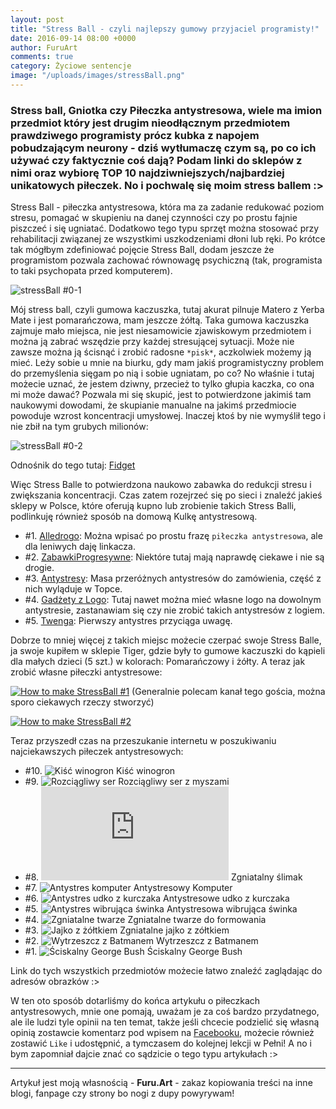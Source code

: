 ```yaml
---
layout: post
title: "Stress Ball - czyli najlepszy gumowy przyjaciel programisty!"
date: 2016-09-14 08:00 +0000
author: FuruArt
comments: true
category: Życiowe sentencje
image: "/uploads/images/stressBall.png"
---
```

### Stress ball, Gniotka czy Piłeczka antystresowa, wiele ma imion przedmiot który jest drugim nieodłącznym przedmiotem prawdziwego programisty prócz kubka z napojem pobudzającym neurony - dziś wytłumaczę czym są, po co ich używać czy faktycznie coś dają? Podam linki do sklepów z nimi oraz wybiorę TOP 10 najdziwniejszych/najbardziej unikatowych piłeczek. No i pochwalę się moim stress ballem :> 

Stress Ball - piłeczka antystresowa, która ma za zadanie redukować poziom stresu, pomagać w skupieniu na danej czynności czy po prostu fajnie piszczeć i się ugniatać. Dodatkowo tego typu sprzęt można stosować przy rehabilitacji związanej ze wszystkimi uszkodzeniami dłoni lub ręki. Po krótce tak mógłbym zdefiniować pojęcie Stress Ball, dodam jeszcze że programistom pozwala zachować równowagę psychiczną (tak, programista to taki psychopata przed komputerem).

<!--more-->

![stressBall #0-1](https://s19.postimg.org/hf47u43c3/12728592_1026094100780583_1679754457_n_jpg_ig_ca.jpg)

Mój stress ball, czyli gumowa kaczuszka, tutaj akurat pilnuje Matero z Yerba Mate i jest pomarańczowa, mam jeszcze żółtą. Taka gumowa kaczuszka zajmuje mało miejsca, nie jest niesamowicie zjawiskowym przedmiotem i można ją zabrać wszędzie przy każdej stresującej sytuacji. Może nie zawsze można ją ścisnąć i zrobić radosne `*pisk*`, aczkolwiek możemy ją mieć. Leży sobie u mnie na biurku, gdy mam jakiś programistyczny problem do przemyślenia sięgam po nią i sobie ugniatam, po co? No właśnie i tutaj możecie uznać, że jestem dziwny, przecież to tylko głupia kaczka, co ona mi może dawać? Pozwala mi się skupić, jest to potwierdzone jakimiś tam naukowymi dowodami, że skupianie manualne na jakimś przedmiocie powoduje wzrost koncentracji umysłowej. Inaczej ktoś by nie wymyślił tego i nie zbił na tym grubych milionów:

![stressBall #0-2](http://image.prntscr.com/image/e7635fd7388f408aa97b4916ec3b3cbd.png)

Odnośnik do tego tutaj: [Fidget](https://www.kickstarter.com/projects/antsylabs/fidget-cube-a-vinyl-desk-toy)

Więc Stress Balle to potwierdzona naukowo zabawka do redukcji stresu i zwiększania koncentracji. Czas zatem rozejrzeć się po sieci i znaleźć jakieś sklepy w Polsce, które oferują kupno lub zrobienie takich Stress Balli, podlinkuję również sposób na domową Kulkę antystresową. 

* #1. [Alledrogo](http://allegro.pl/listing/listing.php?order=qd&string=PIŁECZKA+PIŁKA+ANTYSTRESOWA+gniotek+zabawka+TORUŃ&bmatch=base-relevance-w2-bab-1-1-0812): Można wpisać po prostu frazę `piłeczka antystresowa`, ale dla leniwych daję linkacza.
* #2. [ZabawkiProgresywne](http://zabawkiprogresywne.pl/search?orderby=position&orderway=desc&search_query=Antystres): Niektóre tutaj mają naprawdę ciekawe i nie są drogie.
* #3. [Antystresy](http://www.antystresy.pl): Masa przeróżnych antystresów do zamówienia, część z nich wyląduje w Topce.
* #4. [Gadżety z Logo](http://gadzety-z-logo.pl/11/kategoria/59/antystresy.html): Tutaj nawet można mieć własne logo na dowolnym antystresie, zastanawiam się czy nie zrobić takich antystresów z logiem.
* #5. [Twenga](http://www.twenga.pl/pilka-antystresowa.html): Pierwszy antystres przyciąga uwagę.

Dobrze to mniej więcej z takich miejsc możecie czerpać swoje Stress Balle, ja swoje kupiłem w sklepie Tiger, gdzie były to gumowe kaczuszki do kąpieli dla małych dzieci (5 szt.) w kolorach: Pomarańczowy i żółty. A teraz jak zrobić własne piłeczki antystresowe:

[![How to make StressBall #1](http://image.prntscr.com/image/1cba73e3329f40909099d2467d47c355.png)](https://www.youtube.com/watch?v=SyfxIryiD8A "How to Make Ninja Squishy Balls!") (Generalnie polecam kanał tego gościa, można sporo ciekawych rzeczy stworzyć)

[![How to make StressBall #2](http://image.prntscr.com/image/55dd3558a2e84dbdb4feada04da0a3aa.png)](https://www.youtube.com/watch?v=XLlEDzWU-o8 "How to Make DIY Slime Stress Balls")

Teraz przyszedł czas na przeszukanie internetu w poszukiwaniu najciekawszych piłeczek antystresowych:

* #10. ![Kiść winogron](http://www.szugizmo.pl/446-thickbox/kisc-winogron.jpg) Kiść winogron
* #9. ![Rozciągliwy ser](http://zabawkiprogresywne.pl/84-180-large/szwajcarski-ser-z-myszkami-w-srodku.jpg) Rozciągliwy ser z myszami
* #8. ![Zgniatalny ślimak](http://zabawkiprogresywne.pl/3009-squeezy-snail.html) Zgniatalny ślimak
* #7. ![Antystres komputer](http://www.antystresy.pl/media/DIR_123/DIR_17212/DIR_128011/680739_komputer_antystres.jpg) Antystresowy Komputer
* #6. ![Antystres udko z kurczaka](http://www.antystresy.pl/media/DIR_123/DIR_17212/DIR_128011/680833_udko_antystresy.jpg) Antystresowe udko z kurczaka
* #5. ![Antystres wibrująca świnka](http://www.antystresy.pl/media/Zwierzeta/680156_wibrujaca_swinka_antystresowy_.jpg) Antystresowa wibrująca świnka
* #4. ![Zgniatalne twarze](http://i.ebayimg.com/images/g/HDAAAOSw3xJVbmxq/s-l1600.jpg) Zgniatalne twarze do formowania
* #3. ![Jajko z żółtkiem](http://i.ebayimg.com/images/g/CRkAAOSwvg9XcjCX/s-l1600.jpg) Zgniatalne jajko z zółtkiem
* #2. ![Wytrzeszcz z Batmanem](http://i.ebayimg.com/images/g/crYAAOSwAvJW87KQ/s-l500.jpg) Wytrzeszcz z Batmanem
* #1. ![Ściskalny George Bush](http://i.ebayimg.com/images/g/0dUAAOSwpDdVdkDe/s-l1600.jpg) Ściskalny George Bush

Link do tych wszystkich przedmiotów możecie łatwo znaleźć zaglądając do adresów obrazków :> 

W ten oto sposób dotarliśmy do końca artykułu o piłeczkach antystresowych, mnie one pomają, uważam je za coś bardzo przydatnego, ale ile ludzi tyle opinii na ten temat, także jeśli chcecie podzielić się własną opinią zostawcie komentarz pod wpisem na [Facebooku](https://fb.com/furuart), możecie również zostawić `Like` i udostępnić, a tymczasem do kolejnej lekcji w Pełni! A no i bym zapomniał dajcie znać co sądzicie o tego typu artykułach :>

---

Artykuł jest moją własnością - **Furu.Art** - zakaz kopiowania treści na inne blogi, fanpage czy strony bo nogi z dupy powyrywam!
